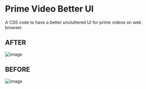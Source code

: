 # Prime Video Better UI
A CSS code to have a better uncluttered  UI for prime videos on web browser. 

## AFTER
![image](https://user-images.githubusercontent.com/88772846/218286118-ef82027c-822f-4652-ae60-19962c4d6d0b.png)

## BEFORE
![image](https://user-images.githubusercontent.com/88772846/218286143-bd3a4b91-7aa0-40d6-bc6e-ee8fff497990.png)
